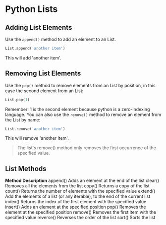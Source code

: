 # Python Lists




## Adding List Elements
Use the `append()` method to add an element to an List.
```python
List.append('another item')
```
This will add 'another item'.

## Removing List Elements
Use the `pop()` method to remove elements from an List by position, in this case the second element from an List:
```python
List.pop(1)
```
Remember: 1 is the second element because python is a zero-indexing language.
You can also use the `remove()` method to remove an element from the List by name:
```python
List.remove('another item')
```
This will remove 'another item'.
> The list's remove() method only removes the first occurrence of the specified value.

## List Methods

**Method	Description**
append()	Adds an element at the end of the list
clear()	Removes all the elements from the list
copy()	Returns a copy of the list
count()	Returns the number of elements with the specified value
extend()	Add the elements of a list (or any iterable), to the end of the current list
index()	Returns the index of the first element with the specified value
insert()	Adds an element at the specified position
pop()	Removes the element at the specified position
remove()	Removes the first item with the specified value
reverse()	Reverses the order of the list
sort()	Sorts the list
